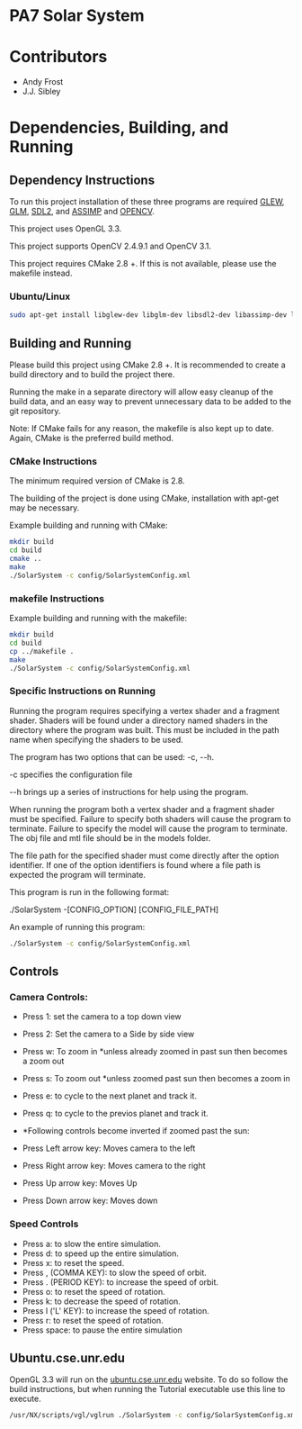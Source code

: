 # PA7 Solar System

# Contributors
* Andy Frost
* J.J. Sibley

# Dependencies, Building, and Running

## Dependency Instructions
To run this project installation of these three programs are required [GLEW](http://glew.sourceforge.net/), [GLM](http://glm.g-truc.net/0.9.7/index.html), [SDL2](https://wiki.libsdl.org/Tutorials), and [ASSIMP](http://www.assimp.org/) and [OPENCV](http://opencv.org/).

This project uses OpenGL 3.3.

This project supports OpenCV 2.4.9.1 and OpenCV 3.1.

This project requires CMake 2.8 +. If this is not available, please use the makefile instead.

### Ubuntu/Linux
```bash
sudo apt-get install libglew-dev libglm-dev libsdl2-dev libassimp-dev libopencv-dev
```

## Building and Running
Please build this project using CMake 2.8 +. It is recommended to create a build directory and to build the project there.

Running the make in a separate directory will allow easy cleanup of the build data, and an easy way to prevent unnecessary data to be added to the git repository.

Note: If CMake fails for any reason, the makefile is also kept up to date. Again, CMake is the preferred build method.

### CMake Instructions

The minimum required version of CMake is 2.8. 

The building of the project is done using CMake, installation with apt-get may be necessary.

Example building and running with CMake:

```bash
mkdir build
cd build
cmake ..
make
./SolarSystem -c config/SolarSystemConfig.xml
```

### makefile Instructions

Example building and running with the makefile:
```bash
mkdir build
cd build
cp ../makefile .
make
./SolarSystem -c config/SolarSystemConfig.xml
```

### Specific Instructions on Running
Running the program requires specifying a vertex shader and a fragment shader. Shaders will be found under a directory named shaders in the directory where the program was built. This must be included in the path name when specifying the shaders to be used.

The program has two options that can be used: -c, --h.

-c specifies the configuration file

--h brings up a series of instructions for help using the program.

When running the program both a vertex shader and a fragment shader must be specified. Failure to specify both shaders will cause the program to terminate. Failure to specify the model will cause the program to terminate. The obj file and mtl file should be in the models folder.

The file path for the specified shader must come directly after the option identifier. If one of the option identifiers is found where a file path is expected the program will terminate.

This program is run in the following format:

./SolarSystem -[CONFIG_OPTION] [CONFIG_FILE_PATH]

An example of running this program:

```bash
./SolarSystem -c config/SolarSystemConfig.xml
```

## Controls

### Camera Controls:
* Press 1: set the camera to a top down view
* Press 2: Set the camera to a Side by side view

* Press w: To zoom in *unless already zoomed in past sun then becomes a zoom out
* Press s: To zoom out *unless zoomed past sun then becomes a zoom in

* Press e: to cycle to the next planet and track it.
* Press q: to cycle to the previos planet and track it.

* *Following controls become inverted if zoomed past the sun:
* Press Left arrow key: Moves camera to the left
* Press Right arrow key: Moves camera to the right
* Press Up arrow key: Moves Up
* Press Down arrow key: Moves down

### Speed Controls
* Press a: to slow the entire simulation.
* Press d: to speed up the entire simulation.
* Press x: to reset the speed.
* Press , (COMMA KEY): to slow the speed of orbit.
* Press . (PERIOD KEY): to increase the speed of orbit.
* Press o: to reset the speed of rotation.
* Press k: to decrease the speed of rotation.
* Press l ('L' KEY): to increase the speed of rotation.
* Press r: to reset the speed of rotation.
* Press space: to pause the entire simulation

## Ubuntu.cse.unr.edu
OpenGL 3.3 will run on the [ubuntu.cse.unr.edu](https://ubuntu.cse.unr.edu/) website. To do so follow the build instructions, but when running the Tutorial executable use this line to execute.
```bash
/usr/NX/scripts/vgl/vglrun ./SolarSystem -c config/SolarSystemConfig.xml
```
